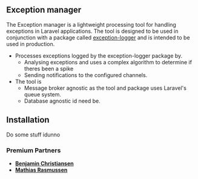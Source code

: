 

## Exception manager

The Exception manager is a lightweight processing tool for handling exceptions in Laravel applications. The tool is designed to be used in conjunction with a package called [exception-logger](https://github.com/Kahoiz/exception-logger.git) and is intended to be used in production. 

- Processes exceptions logged by the exception-logger package by.
  - Analysing exceptions and uses a complex algorithm to determine if theres been a spike
  - Sending notifications to the configured channels.
- The tool is
  - Message broker agnostic as the tool and package uses Laravel's queue system.
  - Database agnostic id need be.


## Installation

Do some stuff idunno




### Premium Partners

- **[Benjamin Christiansen](https://github.com/Kahoiz)**
- **[Mathias Rasmussen](https://github.com/GuRLiG)**


